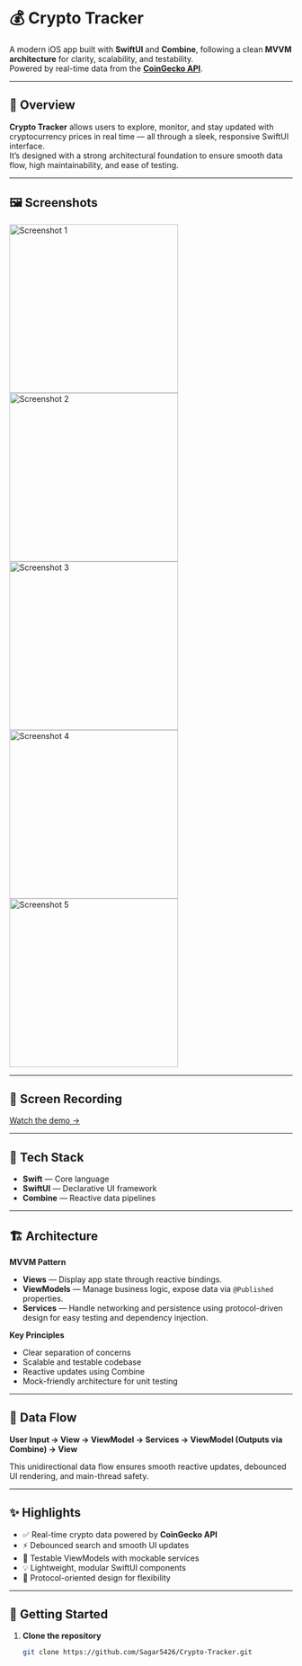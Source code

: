 # 💰 Crypto Tracker

A modern iOS app built with **SwiftUI** and **Combine**, following a clean **MVVM architecture** for clarity, scalability, and testability.  
Powered by real-time data from the **[CoinGecko API](https://www.coingecko.com/en/api)**.

---

## 🚀 Overview

**Crypto Tracker** allows users to explore, monitor, and stay updated with cryptocurrency prices in real time — all through a sleek, responsive SwiftUI interface.  
It’s designed with a strong architectural foundation to ensure smooth data flow, high maintainability, and ease of testing.

---

## 🖼️ Screenshots

<img width="300" alt="Screenshot 1" src="https://github.com/user-attachments/assets/c4932a15-99e4-454f-a7c5-fdac2e47e4e8" />
<img width="300" alt="Screenshot 2" src="https://github.com/user-attachments/assets/13f23595-4256-4cf5-af2f-f11708839cb4" />
<img width="300" alt="Screenshot 3" src="https://github.com/user-attachments/assets/a0be3521-d740-4c59-a0a8-1cb9afc0b41b" />
<img width="300" alt="Screenshot 4" src="https://github.com/user-attachments/assets/85ba5eea-193d-43de-9694-563010abf373" />
<img width="300" alt="Screenshot 5" src="https://github.com/user-attachments/assets/70df3666-166a-4bd2-91f4-12854513bd0d" />

---

## 🎥 Screen Recording

[Watch the demo →](https://github.com/user-attachments/assets/eb762127-37f2-4aaf-8414-5196a4f6617b)

---

## 🧠 Tech Stack

- **Swift** — Core language  
- **SwiftUI** — Declarative UI framework  
- **Combine** — Reactive data pipelines  

---

## 🏗️ Architecture

**MVVM Pattern**

- **Views** — Display app state through reactive bindings.  
- **ViewModels** — Manage business logic, expose data via `@Published` properties.  
- **Services** — Handle networking and persistence using protocol-driven design for easy testing and dependency injection.  

**Key Principles**

- Clear separation of concerns  
- Scalable and testable codebase  
- Reactive updates using Combine  
- Mock-friendly architecture for unit testing  

---

## 🔄 Data Flow

**User Input → View → ViewModel → Services → ViewModel (Outputs via Combine) → View**

This unidirectional data flow ensures smooth reactive updates, debounced UI rendering, and main-thread safety.

---

## ✨ Highlights

- ✅ Real-time crypto data powered by **CoinGecko API**  
- ⚡ Debounced search and smooth UI updates  
- 🧩 Testable ViewModels with mockable services  
- 💡 Lightweight, modular SwiftUI components  
- 🔧 Protocol-oriented design for flexibility  

---

## 🧩 Getting Started

1. **Clone the repository**
   ```bash
   git clone https://github.com/Sagar5426/Crypto-Tracker.git

